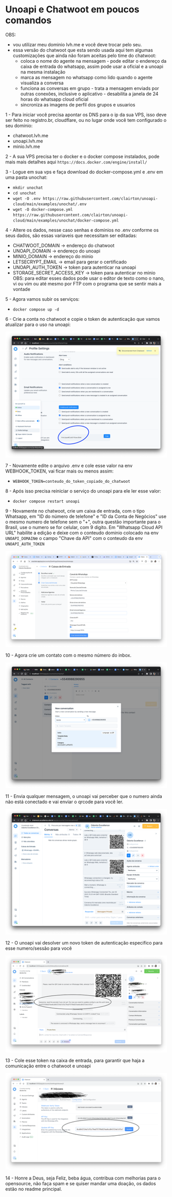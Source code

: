 # Unoapi e Chatwoot em poucos comandos

OBS: 
  - vou utilizar meu dominio lvh.me e você deve trocar pelo seu.
  - essa versão do chatwoot que esta sendo usada aqui tem algumas customizações que ainda não foram aceitas pelo time do chatwoot:
    - coloca o nome do agente na mensagem
    -⁠ pode editar o endereço da caixa de entrada do whatsapp, assim pode usar a oficial e a unoapi na mesma instalação
    - marca as mensagem no whatsapp como lido quando o agente visualiza a conversa
    - funciona as conversas em grupo
    -⁠ trata a mensagem enviads por outras conexões, inclusive o aplicativo
    -⁠ desabilita a janela de 24 horas do whatsapp cloud oficial
    - sincroniza as imagens de perfil dos grupos e usuarios

1 - Para iniciar você precisa apontar os DNS para o ip da sua VPS, isso deve ser feito no registro.br, cloudflare, ou no lugar onde você tem configurado o seu dominio:
  - chatwoot.lvh.me
  - unoapi.lvh.me
  - minio.lvh.me

2 - A sua VPS precisa ter o docker e o docker compose instalados, pode mais mais detalhes aqui `https://docs.docker.com/engine/install/`

3 - Logue em sua vps e faça download do docker-compose.yml e .env em uma pasta unochat:
  - `mkdir unochat`
  - `cd unochat`
  - `wget -O .env https://raw.githubusercontent.com/clairton/unoapi-cloud/main/examples/unochat/.env`
  - `wget -O docker-compose.yml https://raw.githubusercontent.com/clairton/unoapi-cloud/main/examples/unochat/docker-compose.yml`

4 - Altere os dados, nesse caso senhas e dominios no .env conforme os seus dados, são essas variaveis que necessitam ser editadas:
  - CHATWOOT_DOMAIN -> endereço do chatwoot
  - UNOAPI_DOMAIN -> endereço do unoapi
  - MINIO_DOMAIN -> endereço do minio
  - LETSECRYPT_EMAIL -> email para gerar o certificado
  - UNOAPI_AUTH_TOKEN -> token para autenticar na unoapi
  - STORAGE_SECRET_ACCESS_KEY -> token para autenticar no minio
  OBS: para editar esses dados pode usar o editor de texto como o nano, vi ou vim ou até mesmo por FTP com o programa que se sentir mais a vontade

5 - Agora vamos subir os serviços:
  - `docker compose up -d`

6 - Crie a conta no chatwoot e copie o token de autenticação que vamos atualizar para o uso na unoapi:

![image](prints/copy_token.png)

7 - Novamente edite o arquivo .env e cole esse valor na env WEBHOOK_TOKEN, vai ficar mais ou menos assim:
  - `WEBHOOK_TOKEN=conteudo_do_token_copiado_do_chatwoot`

8 - Após isso precisa reiniciar o serviço do unoapi para ele ler esse valor:
  - `docker compose restart unoapi`

9 - Novamente no chatwoot, crie um caixa de entrada, com o tipo Whatsapp, em "ID do número de telefone" e "ID da Conta de Negócios" use o mesmo numero de telefone sem o "+", outra questão importante para o Brasil, use o numero se for celular, com 9 digito. Em "Whatsapp Cloud API URL" habilite a edição e deixe com o conteudo dominio colocado na env `UNOAPI_DOMAIN`e o campo "Chave da API" com o conteudo da env `UNOAPI_AUTH_TOKEN`

![image](prints/create_inbox.png)

10 - Agora crie um contato com o mesmo número do inbox.

![image](prints/create_contact.png)

11 - Envia qualquer mensagem, o unoapi vai perceber que o numero ainda não está conectado e vai enviar o qrcode para você ler.

![image](prints/read_qrcode.png)

12 - O unoapi vai desolver um novo token de autenticação especifico para esse numero/sessão para você

![image](prints/copy_uno_token.png)

13 - Cole esse token na caixa de entrada, para garantir que haja a comunicação entre o chatwoot e unoapi

![image](prints/update_inbox.png)

14 - Honre a Deus, seja Feliz, beba água, contribua com melhorias para o opensource, não faça spam e se quiser mandar uma doação, os dados estão no readme principal.